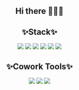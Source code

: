 <div align="center">

## Hi there 👋😄👋



## ✨Stack✨
<img src="https://img.shields.io/badge/Java-brightgreen"/> <img src="https://img.shields.io/badge/Spring-orange"/> <img src="https://img.shields.io/badge/SpringBoot-blue"/> <img src="https://img.shields.io/badge/Jsp-critical"/> <img src="https://img.shields.io/badge/JavaScript-blueviolet"/> <img src="https://img.shields.io/badge/Jquery-ff69b4"/>


## ✨Cowork Tools✨
<img src="https://img.shields.io/badge/GitHub-brightgreen"/> <img src="https://img.shields.io/badge/Postman-orange"/> <img src="https://img.shields.io/badge/Trello-blue"/>

</div>
<!--
**igbar91/igbar91** is a ✨ _special_ ✨ repository because its `README.md` (this file) appears on your GitHub profile.

Here are some ideas to get you started:

- 🔭 I’m currently working on ...
- 🌱 I’m currently learning ...
- 👯 I’m looking to collaborate on ...
- 🤔 I’m looking for help with ...
- 💬 Ask me about ...
- 📫 How to reach me: ...
- 😄 Pronouns: ...
- ⚡ Fun fact: ...
-->

<!--<a href="버튼을 눌렀을 때 이동할 링크" target="_blank">
<img src="https://img.shields.io/badge/뱃지레이블-배경색?style=뱃지모양&logo=로고&logoColor=로고색상"/></a>-->

